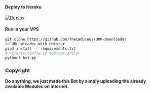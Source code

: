 

#### Deploy to Heroku

[![Deploy](https://www.herokucdn.com/deploy/button.svg)](https://www.heroku.com/deploy?template=[https://github.com/TheCaduceus/DRM-Downloader](https://github.com/vansh876/DRM-Downloader))

#### Run in your VPS
```sh
git clone https://github.com/TheCaduceus/DRM-Downloader
cd URLuploader-With-Hotstar
pip3 install -r requirements.txt
# <Create config.py appropriately>
python3 bot.py
```
### Copyright
<b>Do anything, we just made this Bot by simply uploading the already available Modules on Internet.</b>
